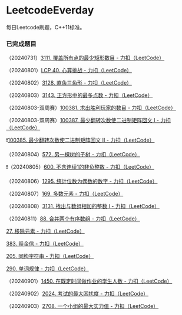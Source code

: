 # LeetcodeEverday

每日Leetcode刷题，C++11标准。



### 已完成题目

（20240731）[3111. 覆盖所有点的最少矩形数目 - 力扣（LeetCode）](https://leetcode.cn/problems/minimum-rectangles-to-cover-points/description/)

（20240801）[LCP 40. 心算挑战 - 力扣（LeetCode）](https://leetcode.cn/problems/uOAnQW/description/)

（20240802）[3128. 直角三角形 - 力扣（LeetCode）](https://leetcode.cn/problems/right-triangles/description/)

（20240803）[3143. 正方形中的最多点数 - 力扣（LeetCode）](https://leetcode.cn/problems/maximum-points-inside-the-square/description/)

（20240803-双周赛）[100381. 求出胜利玩家的数目 - 力扣（LeetCode）](https://leetcode.cn/problems/find-the-number-of-winning-players/description/)

（20240803-双周赛）[100387. 最少翻转次数使二进制矩阵回文 I - 力扣（LeetCode）](https://leetcode.cn/problems/minimum-number-of-flips-to-make-binary-grid-palindromic-i/description/)

❗[100385. 最少翻转次数使二进制矩阵回文 II - 力扣（LeetCode）](https://leetcode.cn/problems/minimum-number-of-flips-to-make-binary-grid-palindromic-ii/description/)

（20240804）[572. 另一棵树的子树 - 力扣（LeetCode）](https://leetcode.cn/problems/subtree-of-another-tree/description/)

❗（20240805）[600. 不含连续1的非负整数 - 力扣（LeetCode）](https://leetcode.cn/problems/non-negative-integers-without-consecutive-ones/description/)

（20240806）[1295. 统计位数为偶数的数字 - 力扣（LeetCode）](https://leetcode.cn/problems/find-numbers-with-even-number-of-digits/description/)

（20240807）[169. 多数元素 - 力扣（LeetCode）](https://leetcode.cn/problems/majority-element/?envType=study-plan-v2&envId=top-interview-150)

（20240808）[3131. 找出与数组相加的整数 I - 力扣（LeetCode）](https://leetcode.cn/problems/find-the-integer-added-to-array-i/)

（20240811）[88. 合并两个有序数组 - 力扣（LeetCode）](https://leetcode.cn/problems/merge-sorted-array/description/?envType=study-plan-v2&envId=top-interview-150)

[27. 移除元素 - 力扣（LeetCode）](https://leetcode.cn/problems/remove-element/description/?envType=study-plan-v2&envId=top-interview-150)

[383. 赎金信 - 力扣（LeetCode）](https://leetcode.cn/problems/ransom-note/description/?envType=study-plan-v2&envId=top-interview-150)

[205. 同构字符串 - 力扣（LeetCode）](https://leetcode.cn/problems/isomorphic-strings/description/?envType=study-plan-v2&envId=top-interview-150)

[290. 单词规律 - 力扣（LeetCode）](https://leetcode.cn/problems/word-pattern/description/?envType=study-plan-v2&envId=top-interview-150)

（20240901）[1450. 在既定时间做作业的学生人数 - 力扣（LeetCode）](https://leetcode.cn/problems/number-of-students-doing-homework-at-a-given-time/description/)

（20240902）[2024. 考试的最大困扰度 - 力扣（LeetCode）](https://leetcode.cn/problems/maximize-the-confusion-of-an-exam/description/)

（20240903）[2708. 一个小组的最大实力值 - 力扣（LeetCode）](https://leetcode.cn/problems/maximum-strength-of-a-group/description/)

